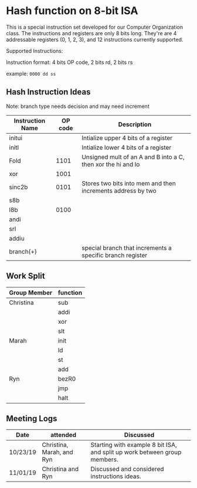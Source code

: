 # Hash function on 8-bit ISA

This is a special instruction set developed for our Computer Organization class. The instructions and registers are only 8 bits long. They're are 4 addressable registers (0, 1, 2, 3), and 12 instructions currently supported.

Supported Instructions:

Instruction format: 4 bits OP code, 2 bits rd, 2 bits rs

example: `0000 dd ss`

## Hash Instruction Ideas
Note: branch type needs decision and may need increment

|Instruction Name |OP code |Description            |
|-----------------|--------|-----------------------|
|initui           |        |Intialize upper 4 bits of a register|
|initl            |        |Intialize lower 4 bits of a register|
|Fold             |1101    |Unsigned mult of an A and B into a C, then xor the hi and lo|
|xor              |1001    |
|sinc2b           |0101    |Stores two bits into mem and then increments address by two|
|s8b              |        |
|l8b              |0100    |
|andi             |        |
|srl              |        |
|addiu            |        |
|branch(+)        |        |special branch that increments a specific branch register|


## Work Split

|Group Member     |function|
|-----------------|--------|
|Christina        |sub     |
|                 |addi    |
|                 |xor     |
|                 |slt     |
|Marah            |init    |
|                 |ld      |
|                 |st      |
|                 |add     |
|Ryn              |bezR0   |
|                 |jmp     |
|                 |halt    |

## Meeting Logs

|Date    |attended     |Discussed    |
|--------|-------------|-------------|
|10/23/19|Christina, Marah, and Ryn|Starting with example 8 bit ISA, and split up work between group members.|
|11/01/19|Christina and Ryn|Discussed and considered instructions ideas.|

